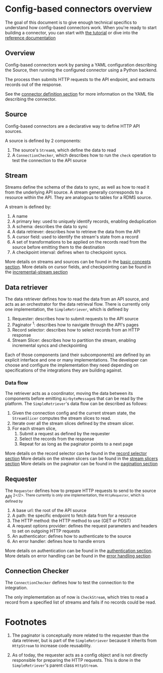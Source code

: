 # Config-based connectors overview

The goal of this document is to give enough technical specifics to understand how config-based connectors work.
When you're ready to start building a connector, you can start with [the tutorial](../../../config-based/tutorial/0-getting-started.md) or dive into the [reference documentation](https://airbyte-cdk.readthedocs.io/en/latest/api/airbyte_cdk.sources.declarative.html)

## Overview

Config-based connectors work by parsing a YAML configuration describing the Source, then running the configured connector using a Python backend.

The process then submits HTTP requests to the API endpoint, and extracts records out of the response.

See the [connector definition section](connector-definition.md) for more information on the YAML file describing the connector.

## Source

Config-based connectors are a declarative way to define HTTP API sources.

A source is defined by 2 components:

1. The source's `Stream`s, which define the data to read
2. A `ConnectionChecker`, which describes how to run the `check` operation to test the connection to the API source

## Stream

Streams define the schema of the data to sync, as well as how to read it from the underlying API source.
A stream generally corresponds to a resource within the API. They are analogous to tables for a RDMS source.

A stream is defined by:

1. A name
2. A primary key: used to uniquely identify records, enabling deduplication
3. A schema: describes the data to sync
4. A data retriever: describes how to retrieve the data from the API
5. A cursor field: used to identify the stream's state from a record
6. A set of transformations to be applied on the records read from the source before emitting them to the destination
7. A checkpoint interval: defines when to checkpoint syncs.

More details on streams and sources can be found in the [basic concepts section](../cdk-python/basic-concepts.md).
More details on cursor fields, and checkpointing can be found in the [incremental-stream section](../cdk-python/incremental-stream.md)

## Data retriever

The data retriever defines how to read the data from an API source, and acts as an orchestrator for the data retrieval flow.
There is currently only one implementation, the `SimpleRetriever`, which is defined by

1. Requester: describes how to submit requests to the API source
2. Paginator <sup>1</sup>: describes how to navigate through the API's pages
3. Record selector: describes how to select records from an HTTP response
4. Stream Slicer: describes how to partition the stream, enabling incremental syncs and checkpointing

Each of those components (and their subcomponents) are defined by an explicit interface and one or many implementations.
The developer can choose and configure the implementation they need depending on specifications of the integrations they are building against.

### Data flow

The retriever acts as a coordinator, moving the data between its components before emitting `AirbyteMessage`s that can be read by the platform.
The `SimpleRetriever`'s data flow can be described as follows:

1. Given the connection config and the current stream state, the `StreamSlicer` computes the stream slices to read.
2. Iterate over all the stream slices defined by the stream slicer.
3. For each stream slice,
    1. Submit a request as defined by the requester
    2. Select the records from the response
    3. Repeat for as long as the paginator points to a next page

More details on the record selector can be found in the [record selector section](record-selector.md)
More details on the stream slicers can be found in the [stream slicers section](stream-slicers.md)
More details on the paginator can be found in the [pagination section](pagination.md)

## Requester

The `Requester` defines how to prepare HTTP requests to send to the source API <sup>2</2>.
There currently is only one implementation, the `HttpRequester`, which is defined by

1. A base url: the root of the API source
2. A path: the specific endpoint to fetch data from for a resource
3. The HTTP method: the HTTP method to use (GET or POST)
4. A request options provider: defines the request parameters and headers to set on outgoing HTTP requests
5. An authenticator: defines how to authenticate to the source
6. An error handler: defines how to handle errors

More details on authentication can be found in the [authentication section](authentication.md).
More details on error handling can be found in the [error handling section](error-handling.md)

## Connection Checker

The `ConnectionChecker` defines how to test the connection to the integration.

The only implementation as of now is `CheckStream`, which tries to read a record from a specified list of streams and fails if no records could be read.

# Footnotes

1. The paginator is conceptually more related to the requester than the data retriever, but is part of the `SimpleRetriever` because it inherits from `HttpStream` to increase code reusability.

2. As of today, the requester acts as a config object and is not directly responsible for preparing the HTTP requests. This is done in the `SimpleRetriever`'s parent class `HttpStream`.